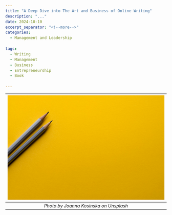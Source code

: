 ```yaml
---
title: "A Deep Dive into The Art and Business of Online Writing"
description: "..."
date: 2024-10-10
excerpt_separator: "<!--more-->"
categories:
  - Management and Leadership

tags:
  - Writing
  - Management
  - Business
  - Entrepreneurship
  - Book

---
```


| ![image](/assets/images/joanna-kosinska-1_yellow-pencils-unsplash.jpg) |
|:--:|
| *Photo by Joanna Kosinska on Unsplash* |
